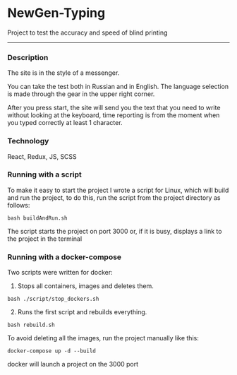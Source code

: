 # NewGen-Typing
Project to test the accuracy and speed of blind printing 
________________________________________________________
### Description
The site is in the style of a messenger.

You can take the test both in Russian and in English. The language selection is made through the gear in the upper right corner. 

After you press start, the site will send you the text that you need to write without looking at the keyboard, time reporting is from the moment when you typed correctly at least 1 character.

### Technology
React,  Redux,  JS,  SCSS

### Running with a script

To make it easy to start the project I wrote a script for Linux, which will build and run the project, to do this, run the script from the project directory as follows:
```
bash buildAndRun.sh
```
The script starts the project on port 3000 or, if it is busy, displays a link to the project in the terminal

### Running with a docker-compose

Two scripts were written for docker:
1) Stops all containers, images and deletes them.
```
bash ./script/stop_dockers.sh
```
2) Runs the first script and rebuilds everything.
```
bash rebuild.sh
```
To avoid deleting all the images, run the project manually like this:
```
docker-compose up -d --build
```

docker will launch a project on the 3000 port



